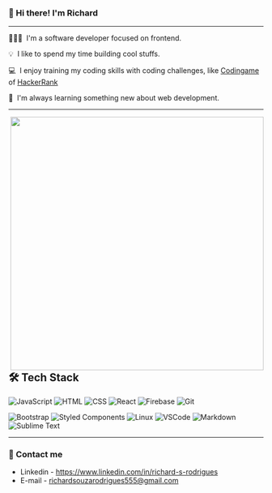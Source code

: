 ### 👋 Hi there! I'm Richard

--------
 
 <p align='left'>
   👨🏻‍💻 &nbsp;I'm a software developer focused on frontend.</p>
   💡 &nbsp;I like to spend my time building cool stuffs.</p>
   💻 &nbsp;I enjoy training my coding skills with coding challenges, like <a href='codingame.com/'>Codingame</a> of <a href='hackerrank.com/'>HackerRank</a></p>
   🌱 &nbsp;I'm always learning something new about web development.
 </p>
<hr>
<p align='center'>
  
  <p align='right'>
     <img src='https://media.giphy.com/media/xUA7bdpLxQhsSQdyog/source.gif' width='500px' align='right'/>
  </p>
 
  <p align='left'>
   <h2>🛠 Tech Stack</h2>
   <p>
    <img src='https://img.shields.io/badge/-JavaScript-05122A?style=flat&logo=javascript' alt='JavaScript' />
    <img src='https://img.shields.io/badge/-HTML-05122A?style=flat&logo=HTML5' alt='HTML' />
    <img src='https://img.shields.io/badge/-CSS-05122A?style=flat&logo=CSS3&logoColor=1572B6' alt='CSS' />
    <img src='https://img.shields.io/badge/-React-05122A?style=flat&logo=react' alt='React' />
    <img src='https://img.shields.io/badge/-Firebase-05122A?style=flat&logo=firebase&logoColor=FFA611' alt='Firebase' />
    <img src='https://img.shields.io/badge/-Git-05122A?style=flat&logo=git' alt='Git' />
   </p>
   <p>
    <img src='https://img.shields.io/badge/-Bootstrap-05122A?style=flat&logo=bootstrap&logoColor=563D7C' alt='Bootstrap' />
    <img src='https://img.shields.io/badge/-Styled Components-05122A?style=flat&logo=styled-components' alt='Styled Components' />
    <img src='https://img.shields.io/badge/-Linux-05122A?style=flat&logo=linux&logoColor=072C61' alt='Linux' />
    <img src='https://img.shields.io/badge/-Visual%20Studio%20Code-05122A?style=flat&logo=visual-studio-code&logoColor=007ACC' alt='VSCode' />
    <img src='https://img.shields.io/badge/-Markdown-05122A?style=flat&logo=markdown' alt='Markdown' />
    <img src='https://img.shields.io/badge/-Sublime text-05122A?style=flat&logo=sublime-text' alt='Sublime Text' />
   </p>
  <p>
  
</p>
<hr>

### 💬 Contact me
- Linkedin - <a href='https://www.linkedin.com/in/richard-s-rodrigues'>https://www.linkedin.com/in/richard-s-rodrigues</a>
- E-mail - richardsouzarodrigues555@gmail.com


